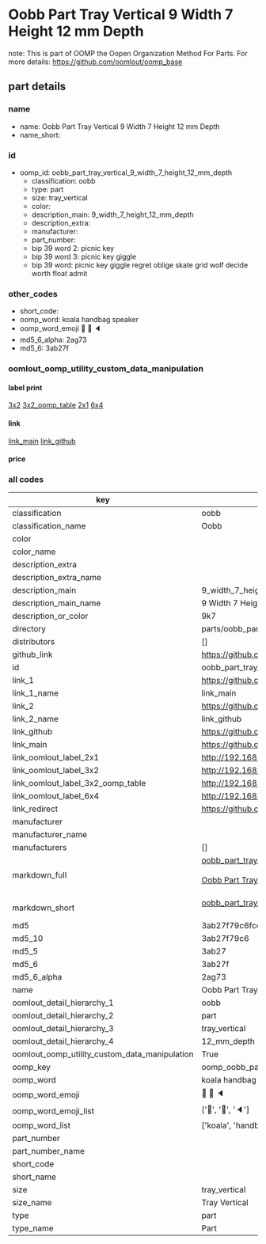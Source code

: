 # Oobb Part Tray Vertical 9 Width 7 Height 12 mm Depth  

note: This is part of OOMP the Oopen Organization Method For Parts. For more details: https://github.com/oomlout/oomp_base

##  part details
  







### name
* name: Oobb Part Tray Vertical 9 Width 7 Height 12 mm Depth
* name_short: 
### id
* oomp_id: oobb_part_tray_vertical_9_width_7_height_12_mm_depth
  * classification: oobb
  * type: part
  * size: tray_vertical
  * color: 
  * description_main: 9_width_7_height_12_mm_depth
  * description_extra: 
  * manufacturer: 
  * part_number: 
  * bip 39 word 2: picnic key
  * bip 39 word 3: picnic key giggle
  * bip 39 word: picnic key giggle regret oblige skate grid wolf decide worth float admit

### other_codes
* short_code: 
* oomp_word: koala handbag speaker
* oomp_word_emoji :koala: :handbag: :speaker:
* md5_6_alpha: 2ag73
* md5_6: 3ab27f






### oomlout_oomp_utility_custom_data_manipulation
#### label print
[3x2](http://192.168.1.245:1112/?label=oomp%202ag73)
[3x2_oomp_table](http://192.168.1.108:1112/?label=oomp%202ag73)
[2x1](http://192.168.1.242:1112/?label=oomp%202ag73)
[6x4](http://192.168.1.55:1112/?label=oomp%202ag73)    

#### link

[link_main](https://github.com/oomlout/oomlout_oomp_version_1_messy/tree/main/parts/oobb_part_tray_vertical_9_width_7_height_12_mm_depth) [link_github](https://github.com/oomlout/oomlout_oomp_version_1_messy/tree/main/parts/oobb_part_tray_vertical_9_width_7_height_12_mm_depth)                             

#### price







### all codes 
| key | value |  
| --- | --- |  
| classification | oobb |  
| classification_name | Oobb |  
| color |  |  
| color_name |  |  
| description_extra |  |  
| description_extra_name |  |  
| description_main | 9_width_7_height_12_mm_depth |  
| description_main_name | 9 Width 7 Height 12 mm Depth |  
| description_or_color | 9k7 |  
| directory | parts/oobb_part_tray_vertical_9_width_7_height_12_mm_depth |  
| distributors | [] |  
| github_link | https://github.com/oomlout/oomlout_oomp_part_src/tree/main/parts/oobb_part_tray_vertical_9_width_7_height_12_mm_depth |  
| id | oobb_part_tray_vertical_9_width_7_height_12_mm_depth |  
| link_1 | https://github.com/oomlout/oomlout_oomp_version_1_messy/tree/main/parts/oobb_part_tray_vertical_9_width_7_height_12_mm_depth |  
| link_1_name | link_main |  
| link_2 | https://github.com/oomlout/oomlout_oomp_version_1_messy/tree/main/parts/oobb_part_tray_vertical_9_width_7_height_12_mm_depth |  
| link_2_name | link_github |  
| link_github | https://github.com/oomlout/oomlout_oomp_version_1_messy/tree/main/parts/oobb_part_tray_vertical_9_width_7_height_12_mm_depth |  
| link_main | https://github.com/oomlout/oomlout_oomp_version_1_messy/tree/main/parts/oobb_part_tray_vertical_9_width_7_height_12_mm_depth |  
| link_oomlout_label_2x1 | http://192.168.1.242:1112/?label=oomp%202ag73 |  
| link_oomlout_label_3x2 | http://192.168.1.245:1112/?label=oomp%202ag73 |  
| link_oomlout_label_3x2_oomp_table | http://192.168.1.108:1112/?label=oomp%202ag73 |  
| link_oomlout_label_6x4 | http://192.168.1.55:1112/?label=oomp%202ag73 |  
| link_redirect | https://github.com/oomlout/oomlout_oomp_version_1_messy/tree/main/parts/oobb_part_tray_vertical_9_width_7_height_12_mm_depth |  
| manufacturer |  |  
| manufacturer_name |  |  
| manufacturers | [] |  
| markdown_full | [oobb_part_tray_vertical_9_width_7_height_12_mm_depth](none)<br>[](none)<br>[Oobb Part Tray Vertical 9 Width 7 Height 12 Mm Depth](none)<br><br> |  
| markdown_short | [oobb_part_tray_vertical_9_width_7_height_12_mm_depth](none)<br><br> |  
| md5 | 3ab27f79c6fccccf284c1b4ac3de8521 |  
| md5_10 | 3ab27f79c6 |  
| md5_5 | 3ab27 |  
| md5_6 | 3ab27f |  
| md5_6_alpha | 2ag73 |  
| name | Oobb Part Tray Vertical 9 Width 7 Height 12 mm Depth |  
| oomlout_detail_hierarchy_1 | oobb |  
| oomlout_detail_hierarchy_2 | part |  
| oomlout_detail_hierarchy_3 | tray_vertical |  
| oomlout_detail_hierarchy_4 | 12_mm_depth |  
| oomlout_oomp_utility_custom_data_manipulation | True |  
| oomp_key | oomp_oobb_part_tray_vertical_9_width_7_height_12_mm_depth |  
| oomp_word | koala handbag speaker |  
| oomp_word_emoji | :koala: :handbag: :speaker: |  
| oomp_word_emoji_list | [':koala:', ':handbag:', ':speaker:'] |  
| oomp_word_list | ['koala', 'handbag', 'speaker'] |  
| part_number |  |  
| part_number_name |  |  
| short_code |  |  
| short_name |  |  
| size | tray_vertical |  
| size_name | Tray Vertical |  
| type | part |  
| type_name | Part |  
